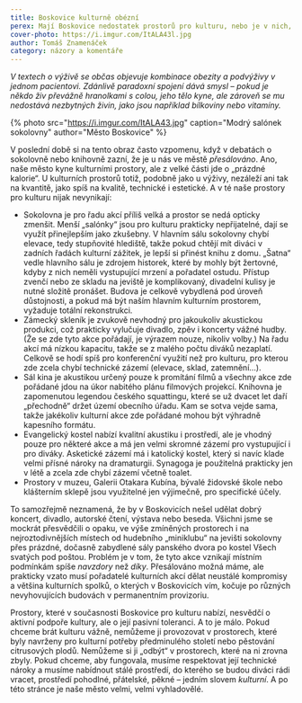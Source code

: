```yaml
---
title: Boskovice kulturně obézní
perex: Mají Boskovice nedostatek prostorů pro kulturu, nebo je v nich, jak v poslední době několikrát zaznělo, „přesálováno“?
cover-photo: https://i.imgur.com/ItALA43l.jpg
author: Tomáš Znamenáček
category: názory a komentáře
---
```


*V textech o výživě se občas objevuje kombinace obezity a podvýživy v jednom pacientovi. Zdánlivě paradoxní spojení dává smysl – pokud je někdo živ převážně hranolkami s colou, jeho tělo kyne, ale zároveň se mu nedostává nezbytných živin, jako jsou například bílkoviny nebo vitamíny.*

{% photo src="https://i.imgur.com/ItALA43.jpg" caption="Modrý salónek sokolovny" author="Město Boskovice" %}

V poslední době si na tento obraz často vzpomenu, když v debatách o sokolovně nebo knihovně zazní, že je u nás ve městě *přesálováno*. Ano, naše město kyne kulturními prostory, ale z velké části jde o „prázdné kalorie“. U kulturních prostorů totiž, podobně jako u výživy, nezáleží ani tak na kvantitě, jako spíš na kvalitě, technické i estetické. A v té naše prostory pro kulturu nijak nevynikají:

* Sokolovna je pro řadu akcí příliš velká a prostor se nedá opticky zmenšit. Menší „salónky“ jsou pro kulturu prakticky nepřijatelné, dají se využít přinejlepším jako zkušebny. V hlavním sálu sokolovny chybí elevace, tedy stupňovité hlediště, takže pokud chtějí mít diváci v zadních řadách kulturní zážitek, je lepší si přinést knihu z domu. „Šatna“ vedle hlavního sálu je zdrojem historek, které by mohly být žertovné, kdyby z nich neměli vystupující mrzení a pořadatel ostudu. Přístup zvenčí nebo ze skladu na jeviště je komplikovaný, divadelní kulisy je nutné složitě pronášet. Budova je celkově vybydlená pod úroveň důstojnosti, a pokud má být naším hlavním kulturním prostorem, vyžaduje totální rekonstrukci.
* Zámecký skleník je zvukově nevhodný pro jakoukoliv akustickou produkci, což prakticky vylučuje divadlo, zpěv i koncerty vážné hudby. (Že se zde tyto akce pořádají, je výrazem nouze, nikoliv volby.) Na řadu akcí má nízkou kapacitu, takže se z malého počtu diváků nezaplatí. Celkově se hodí spíš pro konferenční využití než pro kulturu, pro kterou zde zcela chybí technické zázemí (elevace, sklad, zatemnění…).
* Sál kina je akustikou určený pouze k promítání filmů a všechny akce zde pořádané jdou na úkor nabitého plánu filmových projekcí. Knihovna je zapomenutou legendou českého squattingu, které se už dvacet let daří „přechodně“ držet území obecního úřadu. Kam se sotva vejde sama, takže jakékoliv kulturní akce zde pořádané mohou být výhradně kapesního formátu.
* Evangelický kostel nabízí kvalitní akustiku i prostředí, ale je vhodný pouze pro některé akce a má jen velmi skromné zázemí pro vystupující i pro diváky. Asketické zázemí má i katolický kostel, který si navíc klade velmi přísné nároky na dramaturgii. Synagoga je použitelná prakticky jen v létě a zcela zde chybí zázemí včetně toalet.
* Prostory v muzeu, Galerii Otakara Kubína, bývalé židovské škole nebo klášterním sklepě jsou využitelné jen výjimečně, pro specifické účely.

To samozřejmě neznamená, že by v Boskovicích nešel udělat dobrý koncert, divadlo, autorské čtení, výstava nebo beseda. Všichni jsme se mockrát přesvědčili o opaku, ve výše zmíněných prostorech i na nejroztodivnějších místech od hudebního „miniklubu“ na jevišti sokolovny přes prázdné, dočasně zabydlené sály panského dvora po kostel Všech svatých pod poštou. Problém je v tom, že tyto akce vznikají místním podmínkám spíše *navzdory* než *díky*. Přesálováno možná máme, ale prakticky vzato musí pořadatelé kulturních akcí dělat neustálé kompromisy a většina kulturních spolků, o kterých v Boskovicích vím, kočuje po různých nevyhovujících budovách v permanentním provizoriu.

Prostory, které v současnosti Boskovice pro kulturu nabízí, nesvědčí o aktivní podpoře kultury, ale o její pasivní toleranci. A to je málo. Pokud chceme brát kulturu vážně, nemůžeme ji provozovat v prostorech, které byly navrženy pro kulturní potřeby předminulého století nebo pěstování citrusových plodů. Nemůžeme si ji „odbýt“ v prostorech, které na ni zrovna zbyly. Pokud chceme, aby fungovala, musíme respektovat její technické nároky a musíme nabídnout stálé prostředí, do kterého se budou diváci rádi vracet, prostředí pohodlné, přátelské, pěkné – jedním slovem *kulturní*. A po této stránce je naše město velmi, velmi vyhladovělé.
